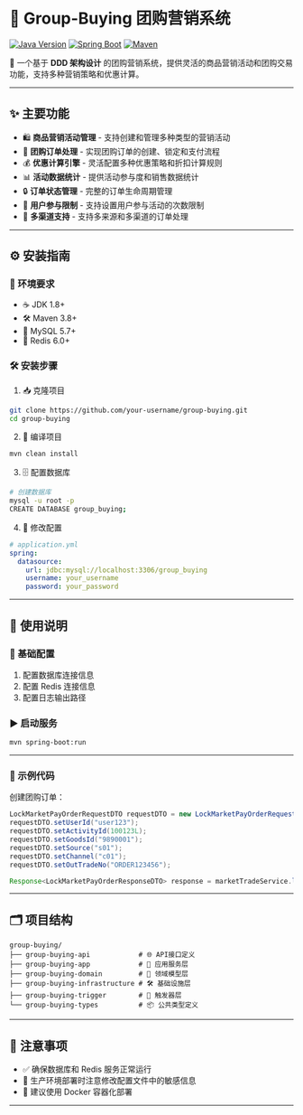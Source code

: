 # 🚀 Group-Buying 团购营销系统

[![Java Version](https://img.shields.io/badge/Java-1.8+-blue.svg)](https://www.oracle.com/java/technologies/javase/javase8-archive-downloads.html)
[![Spring Boot](https://img.shields.io/badge/Spring%20Boot-2.7.x-green.svg)](https://spring.io/projects/spring-boot)
[![Maven](https://img.shields.io/badge/Maven-3.8+-orange.svg)](https://maven.apache.org/)

🎉 一个基于 **DDD 架构设计** 的团购营销系统，提供灵活的商品营销活动和团购交易功能，支持多种营销策略和优惠计算。

---

## ✨ 主要功能

- 🛍️ **商品营销活动管理** - 支持创建和管理多种类型的营销活动
- 👥 **团购订单处理** - 实现团购订单的创建、锁定和支付流程
- 💰 **优惠计算引擎** - 灵活配置多种优惠策略和折扣计算规则
- 📊 **活动数据统计** - 提供活动参与度和销售数据统计
- 🔒 **订单状态管理** - 完整的订单生命周期管理
- 🎯 **用户参与限制** - 支持设置用户参与活动的次数限制
- 📱 **多渠道支持** - 支持多来源和多渠道的订单处理

---

## ⚙️ 安装指南

### 🧩 环境要求

- ☕ JDK 1.8+
- 🛠️ Maven 3.8+
- 🐬 MySQL 5.7+
- 🔁 Redis 6.0+

### 🛠️ 安装步骤

1. 📥 克隆项目
```bash
git clone https://github.com/your-username/group-buying.git
cd group-buying
```

2. 🔧 编译项目
```bash
mvn clean install
```

3. 🗄️ 配置数据库
```bash
# 创建数据库
mysql -u root -p
CREATE DATABASE group_buying;
```

4. 📝 修改配置
```yaml
# application.yml
spring:
  datasource:
    url: jdbc:mysql://localhost:3306/group_buying
    username: your_username
    password: your_password
```

---

## 📖 使用说明

### 🔧 基础配置

1. 配置数据库连接信息
2. 配置 Redis 连接信息
3. 配置日志输出路径

### ▶️ 启动服务

```bash
mvn spring-boot:run
```

---

### 🧪 示例代码

创建团购订单：
```java
LockMarketPayOrderRequestDTO requestDTO = new LockMarketPayOrderRequestDTO();
requestDTO.setUserId("user123");
requestDTO.setActivityId(100123L);
requestDTO.setGoodsId("9890001");
requestDTO.setSource("s01");
requestDTO.setChannel("c01");
requestDTO.setOutTradeNo("ORDER123456");

Response<LockMarketPayOrderResponseDTO> response = marketTradeService.lockMarketPayOrder(requestDTO);
```

---

## 🗂️ 项目结构

```
group-buying/
├── group-buying-api            # 🌐 API接口定义
├── group-buying-app            # 🧠 应用服务层
├── group-buying-domain         # 🧱 领域模型层
├── group-buying-infrastructure # 🛠️ 基础设施层
├── group-buying-trigger        # 🔔 触发器层
└── group-buying-types          # 📦 公共类型定义
```

---

## 📌 注意事项

- ✅ 确保数据库和 Redis 服务正常运行
- 🔐 生产环境部署时注意修改配置文件中的敏感信息
- 🐳 建议使用 Docker 容器化部署

---

